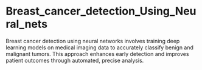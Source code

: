 # Breast_cancer_detection_Using_Neural_nets
Breast cancer detection using neural networks involves training deep learning models on medical imaging data to accurately classify benign and malignant tumors. This approach enhances early detection and improves patient outcomes through automated, precise analysis.
